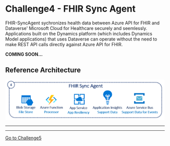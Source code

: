 # Challenge4 - FHIR Sync Agent

FHIR-SyncAgent sychronizes health data between Azure API for FHIR and Dataverse' Microsoft Cloud for Healthcare securely and seemlessly. Applications built on the Dynamics platform (which includes Dynamics Model applications) that uses Dataverse can operate without the need to make REST API calls directly against Azure API for FHIR. 

**COMING SOON...**

## Reference Architecture
<center><img src="../images/fhir-syncagent.png" width="550"></center>

---

***

[Go to Challenge5](../Challenge5-FHIRSyncDV/ReadMe.md)

